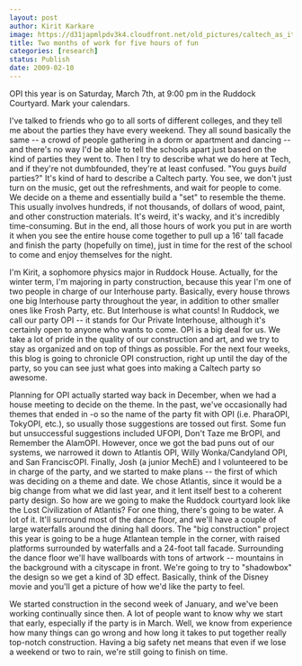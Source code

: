 ```yaml
---
layout: post
author: Kirit Karkare
image: https://d31japmlpdv3k4.cloudfront.net/old_pictures/caltech_as_it_happens/6a0105349b8251970b011168588610970c.jpg
title: Two months of work for five hours of fun
categories: [research]
status: Publish
date: 2009-02-10
---
```



OPI this year is on Saturday, March 7th, at 9:00 pm in the Ruddock Courtyard. Mark your calendars.

I've talked to friends who go to all sorts of different colleges, and they tell me about the parties they have every weekend. They all sound basically the same -- a crowd of people gathering in a dorm or apartment and dancing -- and there's no way I'd be able to tell the schools apart just based on the kind of parties they went to. Then I try to describe what we do here at Tech, and if they're not dumbfounded, they're at least confused. "You guys *build* parties?"
It's kind of hard to describe a Caltech party. You see, we don't just turn on the music, get out the refreshments, and wait for people to come. We decide on a theme and essentially build a "set" to resemble the theme. This usually involves hundreds, if not thousands, of dollars of wood, paint, and other construction materials. It's weird, it's wacky, and it's incredibly time-consuming. But in the end, all those hours of work you put in are worth it when you see the entire house come together to pull up a 16' tall facade and finish the party (hopefully on time), just in time for the rest of the school to come and enjoy themselves for the night.

I'm Kirit, a sophomore physics major in Ruddock House. Actually, for the winter term, I'm majoring in party construction, because this year I'm one of two people in charge of our Interhouse party. Basically, every house throws one big Interhouse party throughout the year, in addition to other smaller ones like Frosh Party, etc. But Interhouse is what counts! In Ruddock, we call our party OPI -- it stands for Our Private Interhouse, although it's certainly open to anyone who wants to come. OPI is a big deal for us. We take a lot of pride in the quality of our construction and art, and we try to stay as organized and on top of things as possible. For the next four weeks, this blog is going to chronicle OPI construction, right up until the day of the party, so you can see just what goes into making a Caltech party so awesome.

Planning for OPI actually started way back in December, when we had a house meeting to decide on the theme. In the past, we've occasionally had themes that ended in -o so the name of the party fit with OPI (i.e. PharaOPI, TokyOPI, etc.), so usually those suggestions are tossed out first. Some fun but unsuccessful suggestions included UFOPI, Don't Taze me BrOPI, and Remember the AlamOPI. However, once we got the bad puns out of our systems, we narrowed it down to Atlantis OPI, Willy Wonka/Candyland OPI, and San FranciscOPI. Finally, Josh (a junior MechE) and I volunteered to be in charge of the party, and we started to make plans -- the first of which was deciding on a theme and date. We chose Atlantis, since it would be a big change from what we did last year, and it lent itself best to a coherent party design. 
So how are we going to make the Ruddock courtyard look like the Lost Civilization of Atlantis? For one thing, there's going to be water. A lot of it. It'll surround most of the dance floor, and we'll have a couple of large waterfalls around the dining hall doors. The "big construction" project this year is going to be a huge Atlantean temple in the corner, with raised platforms surrounded by waterfalls and a 24-foot tall facade. Surrounding the dance floor we'll have wallboards with tons of artwork -- mountains in the background with a cityscape in front. We're going to try to "shadowbox" the design so we get a kind of 3D effect. Basically, think of the Disney movie and you'll get a picture of how we'd like the party to feel.

We started construction in the second week of January, and we've been working continually since then. A lot of people want to know why we start that early, especially if the party is in March. Well, we know from experience how many things can go wrong and how long it takes to put together really top-notch construction. Having a big safety net means that even if we lose a weekend or two to rain, we're still going to finish on time.

 

